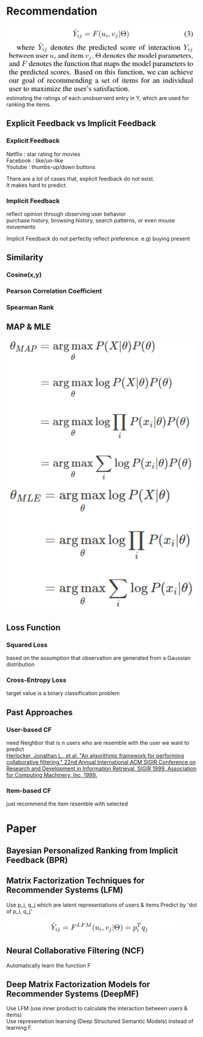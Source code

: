# Recommendation
![MAP](image/recommend_formula.PNG)  
estimating the ratings of each unobserverd entry in Y, which are used for ranking the items.


## Explicit Feedback vs Implicit Feedback
### Explicit Feedback
Netflix : star rating for movies   
Facebook : like/un-like   
Youtube : thumbs-up/down buttons   

There are a lot of cases that, explicit feedback do not exist.  
It makes hard to predict.  

### Implicit Feedback
reflect opinion through observing user behavior  
purchase history, browsing history, search patterns, or even mouse movements  

Implicit Feedback do not perfectly reflect preference.
e.g) buying present
  
## Similarity
### Cosine(x,y)
### Pearson Correlation Coefficient
### Spearman Rank

## MAP & MLE
![MAP](image/MAP.PNG)
![MLE](image/MLE.PNG)

## Loss Function
### Squared Loss
based on the assumption that observation are generated from a Gaussian distribution
### Cross-Entropy Loss
target value is a binary classification problem

## Past Approaches
### User-based CF
need Neighbor that is n users who are resemble with the user we want to predict  
[Herlocker, Jonathan L., et al. "An algorithmic framework for performing collaborative filtering." 22nd Annual International ACM SIGIR Conference on Research and Development in Information Retrieval, SIGIR 1999. Association for Computing Machinery, Inc, 1999.](https://experts.umn.edu/en/publications/an-algorithmic-framework-for-performing-collaborative-filtering)
### Item-based CF
just recommend the item resemble with selected

# Paper
## Bayesian Personalized Ranking from Implicit Feedback (BPR)
## Matrix Factorization Techniques for Recommender Systems (LFM)
Use p_i, q_j which are latent representations of users & items
Predict by 'dot of p_i, q_j'
![MAP](image/LFM.PNG)  
## Neural Collaborative Filtering (NCF)
Automatically learn the function F
## Deep Matrix Factorization Models for Recommender Systems (DeepMF)
Use LFM (use inner product to calculate the interaction between users & items)  
Use representation learning (Deep Structured Semantic Models) instead of learning F.
